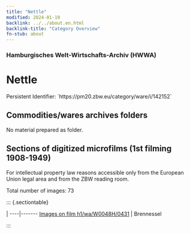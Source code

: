 ```yaml
---
title: "Nettle"
modified: 2024-01-19
backlink: ../../about.en.html
backlink-title: "Category Overview"
fn-stub: about
---
```


### Hamburgisches Welt-Wirtschafts-Archiv (HWWA)

# Nettle

<div class="hint">Persistent Identifier: `https://pm20.zbw.eu/category/ware/i/142152`</div>







## Commodities/wares archives folders





No material prepared as folder.



<a id="filmsections" />

## Sections of digitized microfilms (1st filming 1908-1949)

<p>For intellectual property law reasons accessible only from the European Union legal area and from the ZBW reading room.</p>



<p>Total number of images: 73</p>




::: {.sectiontable}

 | 
----|-------
<a class="btn" href="https://pm20.zbw.eu/film/h1/wa/W0048H/0431" rel="nofollow">Images on film h1/wa/W0048H/0431</a> | Brennessel


:::
















